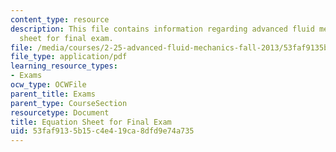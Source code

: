 ```yaml
---
content_type: resource
description: This file contains information regarding advanced fluid mechanics, equation
  sheet for final exam.
file: /media/courses/2-25-advanced-fluid-mechanics-fall-2013/53faf9135b15c4e419ca8dfd9e74a735_MIT2_25F13_EquationSheet.pdf
file_type: application/pdf
learning_resource_types:
- Exams
ocw_type: OCWFile
parent_title: Exams
parent_type: CourseSection
resourcetype: Document
title: Equation Sheet for Final Exam
uid: 53faf913-5b15-c4e4-19ca-8dfd9e74a735
---
```

